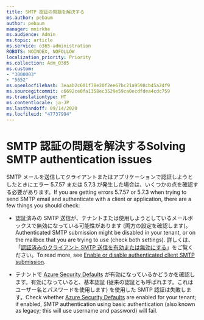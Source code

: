 ```yaml
---
title: SMTP 認証の問題を解決する
ms.author: pebaum
author: pebaum
manager: mnirkhe
ms.audience: Admin
ms.topic: article
ms.service: o365-administration
ROBOTS: NOINDEX, NOFOLLOW
localization_priority: Priority
ms.collection: Adm_O365
ms.custom:
- "3000003"
- "5652"
ms.openlocfilehash: 3eaab2c601f78e20f2ee67bc21a9598cb45a24f9
ms.sourcegitcommit: c6692ce0fa1358ec3529e59ca0ecdfdea4cdc759
ms.translationtype: HT
ms.contentlocale: ja-JP
ms.lasthandoff: 09/14/2020
ms.locfileid: "47737994"
---
```

# <a name="solving-smtp-authentication-issues"></a><span data-ttu-id="13b7e-102">SMTP 認証の問題を解決する</span><span class="sxs-lookup"><span data-stu-id="13b7e-102">Solving SMTP authentication issues</span></span>

<span data-ttu-id="13b7e-103">SMTP メールを送信してクライアントまたはアプリケーションで認証しようとしたときにエラー 5.7.57 または 5.7.3 が発生した場合は、いくつかの点を確認する必要があります。</span><span class="sxs-lookup"><span data-stu-id="13b7e-103">If you are getting errors 5.7.57 or 5.7.3 when trying to send SMTP email and authenticate with a client or application, there are a few things you should check:</span></span>

- <span data-ttu-id="13b7e-104">認証済みの SMTP 送信が、テナントまたは使用しようとしているメールボックスで無効になっている可能性があります (両方の設定を確認します)。</span><span class="sxs-lookup"><span data-stu-id="13b7e-104">Authenticated SMTP submission might be disabled in your tenant, or on the mailbox that you are trying to use (check both settings).</span></span> <span data-ttu-id="13b7e-105">詳しくは、「[認証済みのクライアント SMTP 送信を有効または無効にする](https://docs.microsoft.com/exchange/clients-and-mobile-in-exchange-online/authenticated-client-smtp-submission)」をご覧ください。</span><span class="sxs-lookup"><span data-stu-id="13b7e-105">To read more, see [Enable or disable authenticated client SMTP submission](https://docs.microsoft.com/exchange/clients-and-mobile-in-exchange-online/authenticated-client-smtp-submission).</span></span>

- <span data-ttu-id="13b7e-106">テナントで [Azure Security Defaults](https://docs.microsoft.com/azure/active-directory/fundamentals/concept-fundamentals-security-defaults) が有効になっているかどうかを確認します。有効になっていると、基本認証 (従来の認証とも呼ばれます。これはユーザー名とパスワードを使用します) を使用した SMTP 認証は失敗します。</span><span class="sxs-lookup"><span data-stu-id="13b7e-106">Check whether [Azure Security Defaults](https://docs.microsoft.com/azure/active-directory/fundamentals/concept-fundamentals-security-defaults) are enabled for your tenant; if enabled, SMTP authentication using basic authentication (also known as legacy; this will use username and password) will fail.</span></span>
